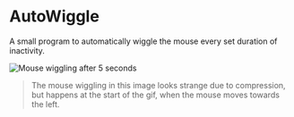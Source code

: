 # AutoWiggle

A small program to automatically wiggle the mouse every set duration of inactivity.

![Mouse wiggling after 5 seconds](https://github.com/user-attachments/assets/67ff3e1e-86b8-4013-9941-4f2a6504cd04)
> The mouse wiggling in this image looks strange due to compression, but happens at the start of the gif, when the mouse moves towards the left.
